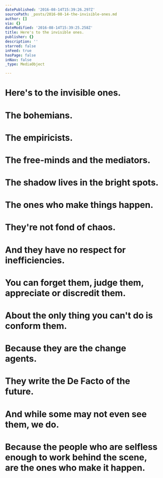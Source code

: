 ```yaml
---
datePublished: '2016-08-14T15:39:26.297Z'
sourcePath: _posts/2016-08-14-the-invisible-ones.md
author: []
via: {}
dateModified: '2016-08-14T15:39:25.258Z'
title: Here's to the invisible ones.
publisher: {}
description: ''
starred: false
inFeed: true
hasPage: false
inNav: false
_type: MediaObject

---
```

# Here's to the invisible ones.

# The bohemians. 

# The empiricists.

# The free-minds and the mediators.

# The shadow lives in the bright spots.

# The ones who make things happen.

# They're not fond of chaos.

# And they have no respect for inefficiencies.

# You can forget them, judge them, appreciate or discredit them.

# About the only thing you can't do is conform them.

# Because they are the change agents.

# They write the De Facto of the future.

# And while some may not even see them, we do.

# Because the people who are selfless enough to work behind the scene, are the ones who make it happen.